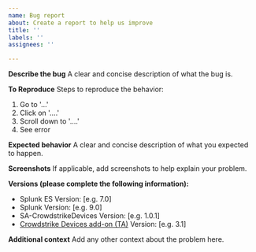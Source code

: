 ```yaml
---
name: Bug report
about: Create a report to help us improve
title: ''
labels: ''
assignees: ''

---
```


**Describe the bug**
A clear and concise description of what the bug is.

**To Reproduce**
Steps to reproduce the behavior:
1. Go to '...'
2. Click on '....'
3. Scroll down to '....'
4. See error

**Expected behavior**
A clear and concise description of what you expected to happen.

**Screenshots**
If applicable, add screenshots to help explain your problem.

**Versions (please complete the following information):**
 - Splunk ES Version: [e.g. 7.0]
 - Splunk Version: [e.g. 9.0]
 - SA-CrowdstrikeDevices Version: [e.g. 1.0.1]
 - [Crowdstrike Devices add-on (TA)](https://splunkbase.splunk.com/app/5570/) Version: [e.g. 3.1]

**Additional context**
Add any other context about the problem here.

